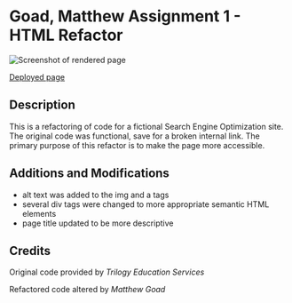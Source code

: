 # Goad, Matthew Assignment 1 - HTML Refactor

![Screenshot of rendered page](assets/images/readmescreenshot.png)

[Deployed page](https://matthewxgoad.github.io/goad_assignment1_htmlrefactor/index.html)

## Description 

This is a refactoring of code for a fictional Search Engine Optimization site. The original code was functional, save for a broken internal link. The primary purpose of this refactor is to make the page more accessible. 

## Additions and Modifications

* alt text was added to the img and a tags
* several div tags were changed to more appropriate semantic HTML elements
* page title updated to be more descriptive

## Credits

Original code provided by _Trilogy Education Services_

Refactored code altered by _Matthew Goad_
